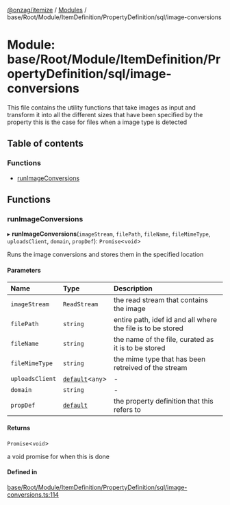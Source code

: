 [@onzag/itemize](../README.md) / [Modules](../modules.md) / base/Root/Module/ItemDefinition/PropertyDefinition/sql/image-conversions

# Module: base/Root/Module/ItemDefinition/PropertyDefinition/sql/image-conversions

This file contains the utility functions that take images as input and
transform it into all the different sizes that have been specified by the property
this is the case for files when a image type is detected

## Table of contents

### Functions

- [runImageConversions](base_Root_Module_ItemDefinition_PropertyDefinition_sql_image_conversions.md#runimageconversions)

## Functions

### runImageConversions

▸ **runImageConversions**(`imageStream`, `filePath`, `fileName`, `fileMimeType`, `uploadsClient`, `domain`, `propDef`): `Promise`<`void`\>

Runs the image conversions and stores them in the specified location

#### Parameters

| Name | Type | Description |
| :------ | :------ | :------ |
| `imageStream` | `ReadStream` | the read stream that contains the image |
| `filePath` | `string` | entire path, idef id and all where the file is to be stored |
| `fileName` | `string` | the name of the file, curated as it is to be stored |
| `fileMimeType` | `string` | the mime type that has been retreived of the stream |
| `uploadsClient` | [`default`](../classes/server_services_base_StorageProvider.default.md)<`any`\> | - |
| `domain` | `string` | - |
| `propDef` | [`default`](../classes/base_Root_Module_ItemDefinition_PropertyDefinition.default.md) | the property definition that this refers to |

#### Returns

`Promise`<`void`\>

a void promise for when this is done

#### Defined in

[base/Root/Module/ItemDefinition/PropertyDefinition/sql/image-conversions.ts:114](https://github.com/onzag/itemize/blob/a24376ed/base/Root/Module/ItemDefinition/PropertyDefinition/sql/image-conversions.ts#L114)
